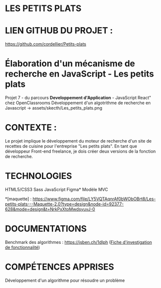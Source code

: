 # LES PETITS PLATS

# LIEN GITHUB DU PROJET :

https://github.com/cordellier/Petits-plats

# Élaboration d'un mécanisme de recherche en JavaScript - Les petits plats

Projet 7 - du parcours **Developpement d'Application** - JavaScript React" chez OpenClassrooms
Développement d'un algotrithme de recherche en Javascript -> assets/skecth/Les_petits_plats.png

# CONTEXTE :

Le projet implique le développement du moteur de recherche d'un site de recettes de cuisine pour l'entreprise "Les petits plats". En tant que développeur Front-end freelance, je dois créer deux versions de la fonction de recherche.

# TECHNOLOGIES

HTML5/CSS3
Sass
JavaScript
Figma\*
Modèle MVC

\*[maquette] : https://www.figma.com/file/LY5VQTAqnrAf0bWObOBrt8/Les-petits-plats---Maquette-2.0?type=design&node-id=92377-628&mode=design&t=NrkPxXtoMwdsyuvJ-0

# DOCUMENTATIONS

Benchmark des algorithmes : https://jsben.ch/1dIph
([Fiche d'investigation de fonctionnalité](Assets/Doc/Fiche_investigation.pdf))

# COMPÉTENCES APPRISES

Développement d'un algorithme pour résoudre un problème
